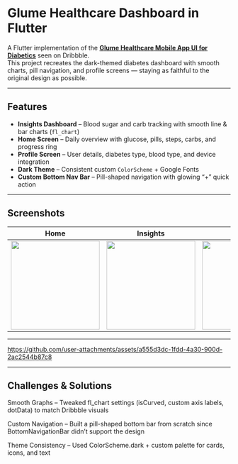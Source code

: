 # Glume Healthcare Dashboard in Flutter

A Flutter implementation of the **[Glume Healthcare Mobile App UI for Diabetics](https://dribbble.com/shots/19039354-Glume-Healthcare-Mobile-App-UI-Design-for-Diabetics)** seen on Dribbble.  
This project recreates the dark-themed diabetes dashboard with smooth charts, pill navigation, and profile screens — staying as faithful to the original design as possible.

---

##  Features

-  **Insights Dashboard** – Blood sugar and carb tracking with smooth line & bar charts (`fl_chart`)  
-  **Home Screen** – Daily overview with glucose, pills, steps, carbs, and progress ring  
-  **Profile Screen** – User details, diabetes type, blood type, and device integration  
-  **Dark Theme** – Consistent custom `ColorScheme` + Google Fonts  
-  **Custom Bottom Nav Bar** – Pill-shaped navigation with glowing “+” quick action  

---

## Screenshots

| Home | Insights | Profile |
|------|----------|---------|
| <img src="https://github.com/user-attachments/assets/3acd5f03-0c9c-4da7-824a-9b431d9eeab4" width="200"/> | <img src="https://github.com/user-attachments/assets/f2bc82c5-93b9-47fa-81d8-eb27c7217e0d" width="200"/> | <img src="https://github.com/user-attachments/assets/f3e0b133-8d8e-40b5-88a7-c5474cece019" width="200"/> |

---

https://github.com/user-attachments/assets/a555d3dc-1fdd-4a30-900d-2ac2544b87c8

---
## Challenges & Solutions

Smooth Graphs – Tweaked fl_chart settings (isCurved, custom axis labels, dotData) to match Dribbble visuals

Custom Navigation – Built a pill-shaped bottom bar from scratch since BottomNavigationBar didn’t support the design

Theme Consistency – Used ColorScheme.dark + custom palette for cards, icons, and text




